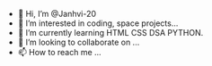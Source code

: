 - 👋 Hi, I’m @Janhvi-20
- 👀 I’m interested in coding, space projects...
- 🌱 I’m currently learning HTML CSS DSA PYTHON.
- 💞️ I’m looking to collaborate on ...
- 📫 How to reach me ...

<!---
Janhvi-20/Janhvi-20 is a ✨ special ✨ repository because its `README.md` (this file) appears on your GitHub profile.
You can click the Preview link to take a look at your changes.
--->
